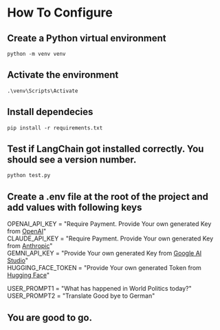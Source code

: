 # How To Configure

## Create a Python virtual environment

`python -m venv venv`

## Activate the environment

`.\venv\Scripts\Activate`

## Install dependecies

`pip install -r requirements.txt`

## Test if LangChain got installed correctly. You should see a version number.

`python test.py`

## Create a .env file at the root of the project and add values with following keys

OPENAI_API_KEY = "Require Payment. Provide Your own generated Key from [OpenAI](https://platform.openai.com/settings/organization/api-keys)"  
CLAUDE_API_KEY = "Require Payment. Provide Your own generated Key from [Anthropic](https://console.anthropic.com/dashboard)"  
GEMNI_API_KEY = "Provide Your own generated Key from [Google AI Studio](https://aistudio.google.com/app/apikey)"  
HUGGING_FACE_TOKEN = "Provide Your own generated Token from [Hugging Face](https://huggingface.co/settings/tokens)"  

USER_PROMPT1 = "What has happened in World Politics today?"  
USER_PROMPT2 = "Translate Good bye to German"  

## You are good to go.